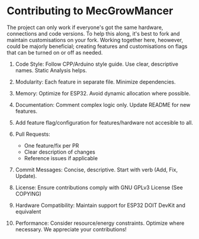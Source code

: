 # Contributing to MecGrowMancer
The project can only work if everyone's got the same hardware, connections and code versions. To help this along, it's best to fork and maintain customisations on your fork.
Working together here, heowever, could be majorly beneficial; creating features and customisations on flags that can be turned on or off as needed.

1. Code Style: Follow CPP/Arduino style guide. Use clear, descriptive names. Static Analysis helps.
2. Modularity: Each feature in separate file. Minimize dependencies.
3. Memory: Optimize for ESP32. Avoid dynamic allocation where possible.
4. Documentation: Comment complex logic only. Update README for new features.
5. Add feature flag/configuration for features/hardware not accesible to all.
6. Pull Requests: 
   - One feature/fix per PR
   - Clear description of changes
   - Reference issues if applicable

7. Commit Messages: Concise, descriptive. Start with verb (Add, Fix, Update).
8. License: Ensure contributions comply with GNU GPLv3 License (See COPYING)
9. Hardware Compatibility: Maintain support for ESP32 DOIT DevKit and equivalent
10. Performance: Consider resource/energy constraints. Optimize where necessary.
We appreciate your contributions!
